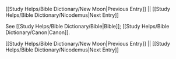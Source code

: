 [[Study Helps/Bible Dictionary/New Moon|Previous Entry]]  ||  [[Study Helps/Bible Dictionary/Nicodemus|Next Entry]]

 See [[Study Helps/Bible Dictionary/Bible|Bible]]; [[Study Helps/Bible Dictionary/Canon|Canon]].

[[Study Helps/Bible Dictionary/New Moon|Previous Entry]]  ||  [[Study Helps/Bible Dictionary/Nicodemus|Next Entry]]